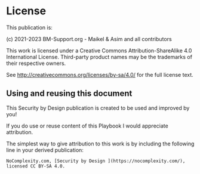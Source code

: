 # License

This publication is:

(c) 2021-2023 BM-Support.org - Maikel & Asim and all contributors

This work is licensed under a Creative Commons Attribution-ShareAlike 4.0 International License. Third-party product names may be the trademarks of their respective owners.

See http://creativecommons.org/licenses/by-sa/4.0/ for the full license text. 


## Using and reusing this document

This Security by Design publication  is created to be used and improved by you! 

If you do use or reuse content of this Playbook I would appreciate attribution.

The simplest way to give attribution to this work is by including the following line in your derived publication:

```{admonition} Attribution Suggestion
NoComplexity.com, [Security by Design ](https://nocomplexity.com/), licensed CC BY-SA 4.0. 

```




